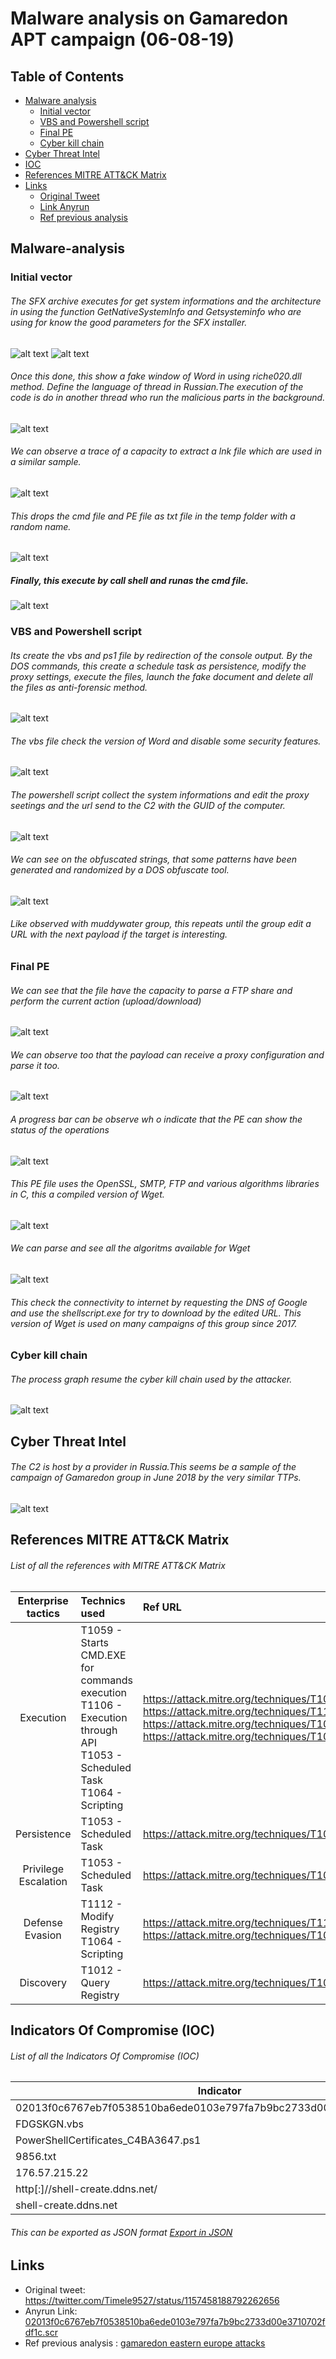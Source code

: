 # Malware analysis on Gamaredon APT campaign (06-08-19)
## Table of Contents
* [Malware analysis](#Malware-analysis)
  + [Initial vector](#Initial-vector)
  + [VBS and Powershell script](#Vbs)
  + [Final PE](#PE)
  + [Cyber kill chain](#Cyber-kill-chain)
* [Cyber Threat Intel](#Cyber-Threat-Intel)
* [IOC](#IOC)
* [References MITRE ATT&CK Matrix](#Ref-MITRE-ATTACK)
* [Links](#Links)
  + [Original Tweet](#Original-Tweet)
  + [Link Anyrun](#Links-Anyrun)
  + [Ref previous analysis](#Documents)
  
## Malware-analysis <a name="Malware-analysis"></a>
### Initial vector <a name="Initial-vector"></a>
###### The SFX archive executes for get system informations and the architecture in using the function GetNativeSystemInfo and Getsysteminfo who are using for know the good parameters for the SFX installer.
![alt text](https://raw.githubusercontent.com/StrangerealIntel/CyberThreatIntel/master/Russia/APT/Gamaredon/06-08-19/Images/RAR/Info.PNG "Get the native informations on the computer")
![alt text](https://raw.githubusercontent.com/StrangerealIntel/CyberThreatIntel/master/Russia/APT/Gamaredon/06-08-19/Images/RAR/InfoSys.PNG "Get the system informations on the computer")

###### Once this done, this show a fake window of Word in using riche020.dll method. Define the language of thread in Russian.The execution of the code is do in another thread who run the malicious parts in the background.
![alt text](https://raw.githubusercontent.com/StrangerealIntel/CyberThreatIntel/master/Russia/APT/Gamaredon/06-08-19/Images/RAR/Window.png "Window details")

###### We can observe a trace of a capacity to extract a lnk file which are used in a similar sample.
![alt text](https://raw.githubusercontent.com/StrangerealIntel/CyberThreatIntel/master/Russia/APT/Gamaredon/06-08-19/Images/RAR/LNKFILE.png "lnk")

###### This drops the cmd file and PE file as txt file in the temp folder with a random name.
![alt text](https://raw.githubusercontent.com/StrangerealIntel/CyberThreatIntel/master/Russia/APT/Gamaredon/06-08-19/Images/RAR/CMDextractfile.png "Extract cmd file")

##### Finally, this execute by call shell and runas the cmd file.
![alt text](https://raw.githubusercontent.com/StrangerealIntel/CyberThreatIntel/master/Russia/APT/Gamaredon/06-08-19/Images/RAR/runas.png "Runas capacity")
 
### VBS and Powershell script <a name="Vbs"></a>

###### Its create the vbs and ps1 file by redirection of the console output. By the DOS commands, this create a schedule task as persistence, modify the proxy settings, execute the files, launch the fake document and delete all the files  as anti-forensic method. 
![alt text](https://raw.githubusercontent.com/StrangerealIntel/CyberThreatIntel/master/Russia/APT/Gamaredon/06-08-19/Images/CMDdetails.png "cmd file")
###### The vbs file check the version of Word and disable some security features. 
![alt text](https://raw.githubusercontent.com/StrangerealIntel/CyberThreatIntel/master/Russia/APT/Gamaredon/06-08-19/Images/VBS.png "vbs file")
###### The powershell script collect the system informations and edit the proxy seetings and the url send to the C2 with the GUID of the computer.
![alt text](https://raw.githubusercontent.com/StrangerealIntel/CyberThreatIntel/master/Russia/APT/Gamaredon/06-08-19/Images/powershell.png "powershell file")
###### We can see on the obfuscated strings, that some patterns have been generated and randomized by a DOS obfuscate tool.
![alt text](https://raw.githubusercontent.com/StrangerealIntel/CyberThreatIntel/master/Russia/APT/Gamaredon/06-08-19/Images/obstool.png "Obfuscate strings")
###### Like observed with muddywater group, this repeats until the group edit a URL with the next payload if the target is interesting. 

### Final PE <a name="PE"></a>
###### We can see that the file have the capacity to parse a FTP share and perform the current action (upload/download)
![alt text](https://raw.githubusercontent.com/StrangerealIntel/CyberThreatIntel/master/Russia/APT/Gamaredon/06-08-19/Images/WGET/FTP.png "FTP Capacity")
###### We can observe too that the payload can receive a proxy configuration and parse it too.
![alt text](https://raw.githubusercontent.com/StrangerealIntel/CyberThreatIntel/master/Russia/APT/Gamaredon/06-08-19/Images/WGET/Proxy.png "Proxy Capacity")
###### A progress bar can be observe wh o indicate that the PE can show the status of the operations
![alt text](https://raw.githubusercontent.com/StrangerealIntel/CyberThreatIntel/master/Russia/APT/Gamaredon/06-08-19/Images/WGET/Progressbar.png "Progress bar") 

###### This PE file uses the OpenSSL, SMTP, FTP and various algorithms libraries in C, this a compiled version of Wget. 
![alt text](https://raw.githubusercontent.com/StrangerealIntel/CyberThreatIntel/master/Russia/APT/Gamaredon/06-08-19/Images/WGET/strings.png "List of crypto files")

###### We can parse and see all the algoritms available for Wget
![alt text](https://raw.githubusercontent.com/StrangerealIntel/CyberThreatIntel/master/Russia/APT/Gamaredon/06-08-19/Images/WGET/listalogo.png "List of algoritms")

###### This check the connectivity to internet by requesting the DNS of Google and use the shellscript.exe for try to download by the edited URL. This version of Wget is used on many campaigns of this group since 2017.

### Cyber kill chain <a name="Cyber-kill-chain"></a>

###### The process graph resume the cyber kill chain used by the attacker.
![alt text](https://raw.githubusercontent.com/StrangerealIntel/CyberThreatIntel/master/Russia/APT/Gamaredon/06-08-19/Images/cyber.png "Cyber kill chain")

## Cyber Threat Intel<a name="Cyber-Threat-Intel"></a>

###### The C2 is host by a provider in Russia.This seems be a sample of the campaign of Gamaredon group in June 2018 by the very similar TTPs.
![alt text](https://raw.githubusercontent.com/StrangerealIntel/CyberThreatIntel/master/Russia/APT/Gamaredon/06-08-19/Images/ip.png "Ip infos")

## References MITRE ATT&CK Matrix <a name="Ref-MITRE-ATTACK"></a>
###### List of all the references with MITRE ATT&CK Matrix

|Enterprise tactics|Technics used|Ref URL|
| :---------------: |:-------------| :------------- |
|Execution|T1059 - Starts CMD.EXE for commands execution<br>T1106 - Execution through API<br>T1053 - Scheduled Task<br>T1064 - Scripting|https://attack.mitre.org/techniques/T1059<br>https://attack.mitre.org/techniques/T1106<br>https://attack.mitre.org/techniques/T1053<br>https://attack.mitre.org/techniques/T1064|
|Persistence|T1053 - Scheduled Task|https://attack.mitre.org/techniques/T1053|
|Privilege Escalation|T1053 - Scheduled Task|https://attack.mitre.org/techniques/T1053|
|Defense Evasion|T1112 - Modify Registry<br> T1064 - Scripting|https://attack.mitre.org/techniques/T1112<br>https://attack.mitre.org/techniques/T1064|
|Discovery|T1012 - Query Registry|https://attack.mitre.org/techniques/T1012|

## Indicators Of Compromise (IOC) <a name="IOC"></a>

###### List of all the Indicators Of Compromise (IOC)
| Indicator     | Description|
| ------------- |:-------------|
|02013f0c6767eb7f0538510ba6ede0103e797fa7b9bc2733d00e3710702fdf1c.scr|02013f0c6767eb7f0538510ba6ede0103e797fa7b9bc2733d00e3710702fdf1c|
|FDGSKGN.vbs|630c0c86faf828bc4645526ca58b855d1a2db57cca0e406c1d5b7e2de88a1322|
|PowerShellCertificates_C4BA3647.ps1|8f33ce796ee08525d32f5794ebd355914140e43e4b63e09b384dabda93a8b22c|
|9856.txt|a48ad33695a44de887bba8f2f3174fd8fb01a46a19e3ec9078b0118647ccf599|
|176.57.215.22|IP C2|
|http[:]//shell-create.ddns.net/|URL request|	
|shell-create.ddns.net|Domain C2|

###### This can be exported as JSON format [Export in JSON](https://raw.githubusercontent.com/StrangerealIntel/CyberThreatIntel/master/Russia/APT/Gamaredon/06-08-19/IOC_Gamaredon_06-08-19.json)	

## Links <a name="Links"></a>

* Original tweet: https://twitter.com/Timele9527/status/1157458188792262656 <a name="Original-Tweet"></a>
* Anyrun Link: [02013f0c6767eb7f0538510ba6ede0103e797fa7b9bc2733d00e3710702fdf1c.scr](https://app.any.run/tasks/b5a3d531-d95a-4971-a57b-eb881ca3a790)<a name="Links-Anyrun"></a>
* Ref previous analysis : [gamaredon eastern europe attacks](https://securityaffairs.co/wordpress/86561/apt/gamaredon-eastern-europe-attacks.html) <a name="Documents"></a>
